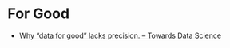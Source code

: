 # For Good

* [Why “data for good” lacks precision. – Towards Data Science](https://towardsdatascience.com/why-data-for-good-lacks-precision-87fb48e341f1)


